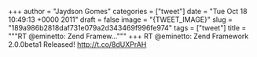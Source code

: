 
+++
author = "Jaydson Gomes"
categories = ["tweet"]
date = "Tue Oct 18 10:49:13 +0000 2011"
draft = false
image = "{TWEET_IMAGE}"
slug = "189a986b2818daf731e079a2d343469f996fe974"
tags = ["tweet"]
title = """RT @eminetto: Zend Framew..."""
+++
RT @eminetto: Zend Framework 2.0.0beta1 Released! http://t.co/8dUXPrAH
